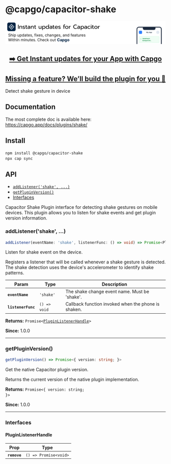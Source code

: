 # @capgo/capacitor-shake

 <a href="https://capgo.app/"><img src='https://raw.githubusercontent.com/Cap-go/capgo/main/assets/capgo_banner.png' alt='Capgo - Instant updates for capacitor'/></a>

<div align="center">
  <h2><a href="https://capgo.app/?ref=plugin_shake"> ➡️ Get Instant updates for your App with Capgo</a></h2>
  <h2><a href="https://capgo.app/consulting/?ref=plugin_shake"> Missing a feature? We’ll build the plugin for you 💪</a></h2>
</div>



Detect shake gesture in device

## Documentation

The most complete doc is available here: https://capgo.app/docs/plugins/shake/

## Install

```bash
npm install @capgo/capacitor-shake
npx cap sync
```

## API

<docgen-index>

* [`addListener('shake', ...)`](#addlistenershake-)
* [`getPluginVersion()`](#getpluginversion)
* [Interfaces](#interfaces)

</docgen-index>

<docgen-api>
<!--Update the source file JSDoc comments and rerun docgen to update the docs below-->

Capacitor Shake Plugin interface for detecting shake gestures on mobile devices.
This plugin allows you to listen for shake events and get plugin version information.

### addListener('shake', ...)

```typescript
addListener(eventName: 'shake', listenerFunc: () => void) => Promise<PluginListenerHandle>
```

Listen for shake event on the device.

Registers a listener that will be called whenever a shake gesture is detected.
The shake detection uses the device's accelerometer to identify shake patterns.

| Param              | Type                       | Description                                         |
| ------------------ | -------------------------- | --------------------------------------------------- |
| **`eventName`**    | <code>'shake'</code>       | The shake change event name. Must be 'shake'.       |
| **`listenerFunc`** | <code>() =&gt; void</code> | Callback function invoked when the phone is shaken. |

**Returns:** <code>Promise&lt;<a href="#pluginlistenerhandle">PluginListenerHandle</a>&gt;</code>

**Since:** 1.0.0

--------------------


### getPluginVersion()

```typescript
getPluginVersion() => Promise<{ version: string; }>
```

Get the native Capacitor plugin version.

Returns the current version of the native plugin implementation.

**Returns:** <code>Promise&lt;{ version: string; }&gt;</code>

**Since:** 1.0.0

--------------------


### Interfaces


#### PluginListenerHandle

| Prop         | Type                                      |
| ------------ | ----------------------------------------- |
| **`remove`** | <code>() =&gt; Promise&lt;void&gt;</code> |

</docgen-api>
